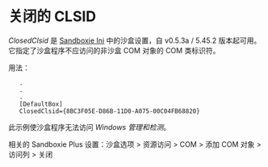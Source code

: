 # 关闭的 CLSID

_ClosedClsid_ 是 [Sandboxie Ini](SandboxieIni.md) 中的沙盒设置，自 v0.5.3a / 5.45.2 版本起可用。它指定了沙盒程序不应访问的非沙盒 COM 对象的 COM 类标识符。

用法：
```
   .
   .
   .
   [DefaultBox]
   ClosedClsid={8BC3F05E-D86B-11D0-A075-00C04FB68820}
```

此示例使沙盒程序无法访问 _Windows 管理和检测_。

相关的 Sandboxie Plus 设置：沙盒选项 > 资源访问 > COM > 添加 COM 对象 > 访问列 > 关闭 